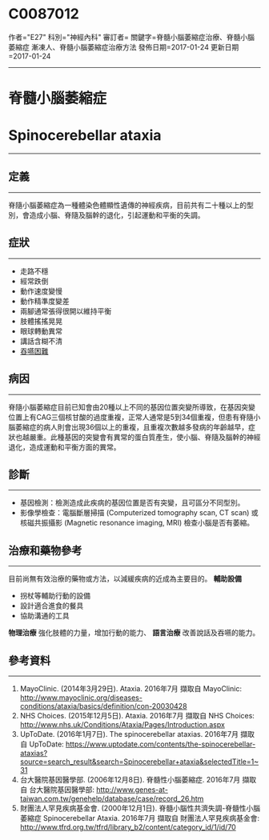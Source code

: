 # C0087012
作者="E27"
科別="神經內科"
審訂者=
關鍵字=脊髓小腦萎縮症治療、脊髓小腦萎縮症 漸凍人、脊髓小腦萎縮症治療方法
發佈日期=2017-01-24
更新日期=2017-01-24

----------
# 脊髓小腦萎縮症
# Spinocerebellar ataxia
----------
## 定義
----------

脊隨小腦萎縮症為一種體染色體顯性遺傳的神經疾病，目前共有二十種以上的型別，會造成小腦、脊隨及腦幹的退化，引起運動和平衡的失調。

## 症狀
----------
- 走路不穩
- 經常跌倒
- 動作速度變慢
- 動作精準度變差
- 兩腳通常張得很開以維持平衡
- 肢體搖搖晃晃
- 眼球轉動異常
- 講話含糊不清
- [吞嚥困難](C0011168)
## 病因
----------

脊隨小腦萎縮症目前已知會由20種以上不同的基因位置突變所導致，在基因突變位置上有CAG三個核甘酸的過度重複，正常人通常是5到34個重複，但患有脊隨小腦萎縮症的病人則會出現36個以上的重複，且重複次數越多發病的年齡越早，症狀也越嚴重。此種基因的突變會有異常的蛋白質產生，使小腦、脊隨及腦幹的神經退化，造成運動和平衡方面的異常。

## 診斷
----------
- 基因檢測：檢測造成此疾病的基因位置是否有突變，且可區分不同型別。
- 影像學檢查：電腦斷層掃描 (Computerized tomography scan, CT scan) 或核磁共振攝影 (Magnetic resonance imaging, MRI) 檢查小腦是否有萎縮。
## 治療和藥物參考
----------

目前尚無有效治療的藥物或方法，以減緩疾病的近成為主要目的。
**輔助設備**

- 拐杖等輔助行動的設備
- 設計適合進食的餐具
- 協助溝通的工具

**物理治療**
強化肢體的力量，增加行動的能力、
**語言治療**
改善說話及吞嚥的能力。

## 參考資料
----------
1. MayoClinic. (2014年3月29日). Ataxia. 2016年7月 擷取自 MayoClinic: http://www.mayoclinic.org/diseases-conditions/ataxia/basics/definition/con-20030428
2. NHS Choices. (2015年12月5日). Ataxia. 2016年7月 擷取自 NHS Choices: http://www.nhs.uk/Conditions/Ataxia/Pages/Introduction.aspx
3. UpToDate. (2016年1月7日). The spinocerebellar ataxias. 2016年7月 擷取自 UpToDate: https://www.uptodate.com/contents/the-spinocerebellar-ataxias?source=search_result&search=Spinocerebellar+ataxia&selectedTitle=1~31
4. 台大醫院基因醫學部. (2006年12月8日). 脊髓性小腦萎縮症. 2016年7月 擷取自 台大醫院基因醫學部: http://www.genes-at-taiwan.com.tw/genehelp/database/case/record_26.htm
5. 財團法人罕見疾病基金會. (2000年12月1日). 脊髓小腦性共濟失調-脊髓性小腦萎縮症 Spinocerebellar Ataxia. 2016年7月 擷取自 財團法人罕見疾病基金會: http://www.tfrd.org.tw/tfrd/library_b2/content/category_id/1/id/70






